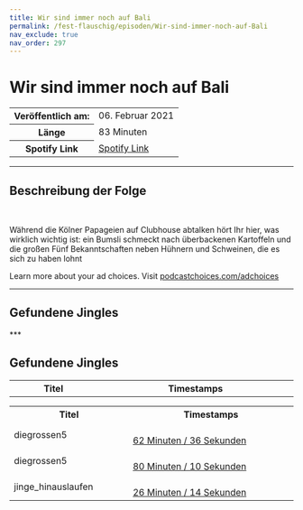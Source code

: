 ```yaml
---
title: Wir sind immer noch auf Bali
permalink: /fest-flauschig/episoden/Wir-sind-immer-noch-auf-Bali
nav_exclude: true
nav_order: 297
---
```


# Wir sind immer noch auf Bali
<table class="resp-table dcf-table dcf-table-responsive dcf-table-bordered dcf-table-striped dcf-w-100%">
                    <tbody>
                        <tr>
                            <th scope="row">Veröffentlich am:</th>
                            <td data-label="Veröffentlich am:">06. Februar 2021</td>
                        </tr>
                        <tr>
                            <th scope="row">Länge </th>
                            <td data-label="Länge ">83 Minuten</td>
                        </tr><tr>
                                <th scope="row">Spotify Link</th>
                                <td data-label="Spotify Link"><a href="https://open.spotify.com/episode/248lB973x7eXBBmpqZG5wd">Spotify Link</a></td>
                            </tr></tbody>
                </table>

***

## Beschreibung der Folge

<div>
<p><br></p><p>Während die Kölner Papageien auf Clubhouse abtalken hört Ihr hier, was wirklich wichtig ist: ein Bumsli schmeckt nach überbackenen Kartoffeln und die großen Fünf Bekanntschaften neben Hühnern und Schweinen, die es sich zu haben lohnt</p><p> </p><p>Learn more about your ad choices. Visit <a href="https://podcastchoices.com/adchoices">podcastchoices.com/adchoices</a></p>  
</div>

***

## Gefundene Jingles

<table style="display: table;">
                                    <tr>
                                        <th class="tableColumnTitle">Titel</th>
                                        <th class="tableColumnTimestamps">Timestamps</th>
                                    </tr>
                                    ***

## Gefundene Jingles

<table style="display: table;">
                                    <tr>
                                        <th class="tableColumnTitle">Titel</th>
                                        <th class="tableColumnTimestamps">Timestamps</th>
                                    </tr>
                                    <tr>
                                <td markdown="span"  class="tableColumnTitle">diegrossen5</td>
                                <td markdown="span" class="tableColumnTimestamps">
                                <br>
                                <a href="https://open.spotify.com/episode/248lB973x7eXBBmpqZG5wd?t=3756">
                                62 Minuten / 36 Sekunden</a>
                                </td></tr><tr>
                                <td markdown="span"  class="tableColumnTitle">diegrossen5</td>
                                <td markdown="span" class="tableColumnTimestamps">
                                <br>
                                <a href="https://open.spotify.com/episode/248lB973x7eXBBmpqZG5wd?t=4810">
                                80 Minuten / 10 Sekunden</a>
                                </td></tr><tr>
                                <td markdown="span"  class="tableColumnTitle">jinge_hinauslaufen</td>
                                <td markdown="span" class="tableColumnTimestamps">
                                <br>
                                <a href="https://open.spotify.com/episode/248lB973x7eXBBmpqZG5wd?t=1574">
                                26 Minuten / 14 Sekunden</a>
                                </td></tr></table>